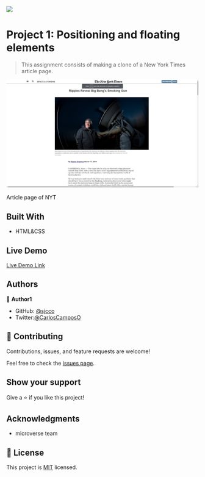 ![](https://img.shields.io/badge/Microverse-blueviolet)

# Project 1: Positioning and floating elements

> This assignment consists of making a clone of a New York Times article page.

![screenshot](./assets/app_screenshot.png)

Article page of NYT

## Built With

- HTML&CSS

## Live Demo

[Live Demo Link](https://livedemo.com)





## Authors

👤 **Author1**

- GitHub: [@sjcco](https://github.com/sjcco)
- Twitter:[@CarlosCamposO](https://twitter.com/CarlosCamposO)



## 🤝 Contributing

Contributions, issues, and feature requests are welcome!

Feel free to check the [issues page](issues/).

## Show your support

Give a ⭐️ if you like this project!

## Acknowledgments

- microverse team

## 📝 License

This project is [MIT](lic.url) licensed.
